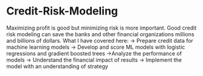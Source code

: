 # Credit-Risk-Modeling
Maximizing profit is good but minimizing risk is more important. Good credit risk modeling can save the banks and other financial organizations millions and billions of dollars. What I have covered here: -> Prepare credit data for machine learning models -> Develop and score ML models with logistic regressions and gradient boosted trees ->Analyze the performance of models -> Understand the financial impact of results -> Implement the model with an understanding of strategy
